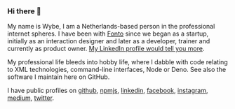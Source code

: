 ### Hi there 👋

My name is Wybe, I am a Netherlands-based person in the professional internet spheres. I have been with
[Fonto](https://fontoxml.com) since we began as a startup, initially as an interaction designer and later as a
developer, trainer and currently as product owner.
[My LinkedIn profile would tell you more](https://www.linkedin.com/in/wybeminnebo/).

My professional life bleeds into hobby life, where I dabble with code relating to XML technologies, command-line
interfaces, Node or Deno. See also the software I maintain here on GitHub.

I have public profiles on [github][github], [npmjs][npmjs], [linkedin][linkedin], [facebook][facebook],
[instagram][instagram], [medium][medium], [twitter][twitter].

[github]: https://github.com/wvbe
[npmjs]: https://www.npmjs.com/~wvbe
[linkedin]: https://www.linkedin.com/in/wybeminnebo
[facebook]: https://www.facebook.com/wvvbe/
[instagram]: https://www.instagram.com/wvvbe/
[medium]: http://wvvbe.medium.com/
[twitter]: https://twitter.com/wvbe
